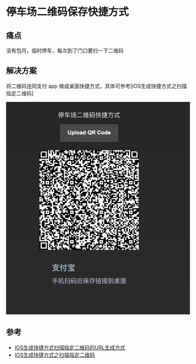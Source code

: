 # 停车场二维码保存快捷方式

## 痛点

没有包月，临时停车，每次到了门口要扫一下二维码


## 解决方案

将二维码连同支付 app 做成桌面快捷方式，具体可参考[IOS生成快捷方式之扫描指定二维码]

![demo](demo.jpg)

## 参考

- [IOS生成快捷方式扫描指定二维码的URL生成方式](https://zhuanlan.zhihu.com/p/438481277)
- [IOS生成快捷方式之扫描指定二维码](https://zhuanlan.zhihu.com/p/438476512)